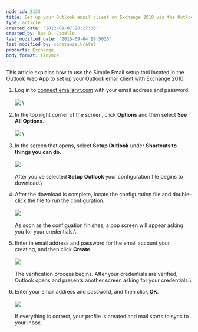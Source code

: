 ```yaml
---
node_id: 2133
title: Set up your Outlook email client on Exchange 2010 via the Outlook Web App
type: article
created_date: '2012-09-07 20:27:06'
created_by: Rae D. Cabello
last_modified_date: '2015-09-04 19:5026'
last_modified_by: constanze.kratel
products: Exchange
body_format: tinymce
---
```


This article explains how to use the Simple Email setup tool located in
the Outlook Web App to set up your Outlook email client with Exchange
2010.

1.  Log in to [connect.emailsrvr.com](http://connect.emailsrvr.com) with
    your email address and password.\
     \
     ![](/knowledge_center/sites/default/files/field/image/2133.1b.png) \
      
2.  In the top right corner of the screen, click **Options** and then
    select **See All Options**.\
     \
     ![](/knowledge_center/sites/default/files/field/image/2133.2a_1.png) \
      
3.  In the screen that opens, select **Setup Outlook** under **Shortcuts
    to things you can do**.\
     \
     ![](/knowledge_center/sites/default/files/field/image/2133.3a.png)\
     \
     After you've selected **Setup Outlook** your configuration file
    begins to download.\
      
4.  After the download is complete, locate the configuration file and
    double-click the file to run the configuration.\
     \
     ![](/knowledge_center/sites/default/files/field/image/2133.4a.png)\
     \
     As soon as the configuation finishes, a pop screen will appear
    asking you for your credentials.\
      
5.  Enter in email address and password for the email account your
    creating, and then click **Create**.\
     \
     ![](/knowledge_center/sites/default/files/field/image/2133.5b.png)\
     \
     The verification process begins. After your credentials are
    verified, Outlook opens and presents another screen asking for your
    credentials.\
      
6.  Enter your email address and password, and then click **OK**.\
     \
     ![](/knowledge_center/sites/default/files/field/image/2133.6a.png)\
     \
     If everything is correct, your profile is created and mail starts
    to sync to your inbox.

 

